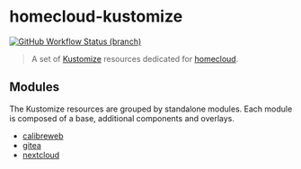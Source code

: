 # homecloud-kustomize

[![GitHub Workflow Status (branch)](https://img.shields.io/github/workflow/status/tmorin/homecloud-kustomize/Continous%20Integration%20-%20Test/main?label=GitHub%20Actions&logo=github+actions&logoColor=black)](https://github.com/tmorin/homecloud-kustomize/actions/workflows/ci-test.yml?query=branch%3Amain)

> A set of [Kustomize] resources dedicated for [homecloud].

[Kustomize]: https://kustomize.io
[homecloud]: https://github.com/tmorin/homecloud-ansible

## Modules

The Kustomize resources are grouped by standalone modules.
Each module is composed of a base, additional components and overlays.

- [calibreweb](modules/calibreweb)
- [gitea](modules/gitea)
- [nextcloud](modules/nextcloud)
